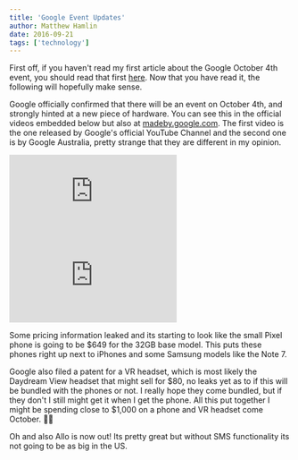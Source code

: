 ```yaml
---
title: 'Google Event Updates'
author: Matthew Hamlin
date: 2016-09-21
tags: ['technology']
---
```


<p>
    First off, if you haven't read my first article about the Google October 4th event, you should read that first <a href="./GoogleEventPredictions" class="link link--article">here</a>. Now that you have read it, the following will hopefully make sense.
</p>
<p>
    Google officially confirmed that there will be an event on October 4th, and strongly hinted at a new piece of hardware. You can see this in the official videos embedded below but also at <a href="https://madeby.google.com" class="link link--article">madeby.google.com</a>. The first video is the one released by Google's official YouTube Channel and the second one is by Google Australia, pretty strange that they are different in my opinion.
</p>
<iframe src="https://www.youtube.com/embed/aNnCtmyujLA" frameborder="0" allowfullscreen></iframe>
<iframe src="https://www.youtube.com/embed/ogiotdAd3JA" frameborder="0" allowfullscreen></iframe>
<p>
    Some pricing information leaked and its starting to look like the small Pixel phone is going to be $649 for the 32GB base model. This puts these phones right up next to iPhones and some Samsung models like the Note 7.
</p>
<p>
    Google also filed a patent for a VR headset, which is most likely the Daydream View headset that might sell for $80, no leaks yet as to if this will be bundled with the phones or not. I really hope they come bundled, but if they don't I still might get it when I get the phone. All this put together I might be spending close to $1,000 on a phone and VR headset come October. 🙈😢
</p>
<p>
    Oh and also Allo is now out! Its pretty great but without SMS functionality its not going to be as big in the US.
</p>
